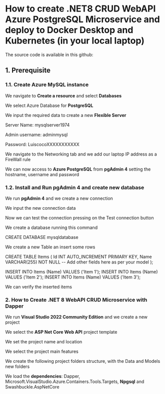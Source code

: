 # How to create .NET8 CRUD WebAPI Azure PostgreSQL Microservice and deploy to Docker Desktop and Kubernetes (in your local laptop)

The source code is available in this github: 

## 1. Prerequisite

### 1.1. Create Azure MySQL instance

We navigate to **Create a resource** and select **Databases**

We select Azure Database for **PostgreSQL**

We input the required data to create a new **Flexible Server**

Server Name: mysqlserver1974

Admin username: adminmysql

Password: LuiscocoXXXXXXXXXXX

We navigate to the Networking tab and we add our laptop IP address as a FireWall rule

We can now access to **Azure PostgreSQL** from **pgAdmin 4** setting the hostname, username and password

### 1.2. Install and Run pgAdmin 4 and create new database

We run **pgAdmin 4** and we create a new connection

We input the new connection data

Now we can test the connection pressing on the Test connection button

We create a database running this command

CREATE DATABASE mysqldatabase

We create a new Table an insert some rows

CREATE TABLE Items (
    Id INT AUTO_INCREMENT PRIMARY KEY,
    Name VARCHAR(255) NOT NULL
    -- Add other fields here as per your model
);

INSERT INTO Items (Name) VALUES ('Item 1');
INSERT INTO Items (Name) VALUES ('Item 2');
INSERT INTO Items (Name) VALUES ('Item 3');

We can verify the inserted items

### 2. How to Create .NET 8 WebAPI CRUD Microservice with Dapper

We run **Visual Studio 2022 Community Edition** and we create a new project

We select the **ASP Net Core Web API** project template

We set the project name and location

We select the project main features

We create the following project folders structure, with the Data and Models new folders

We load the **dependencies**: Dapper, Microsoft.VisualStudio.Azure.Containers.Tools.Targets, **Npgsql** and Swashbuckle.AspNetCore




